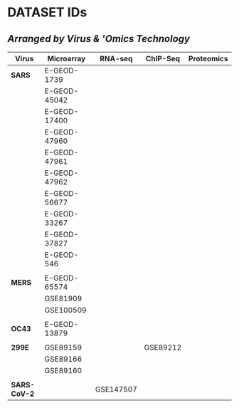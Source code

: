 

# DATASET IDs
## *Arranged by Virus & 'Omics Technology*

|Virus| Microarray |RNA-seq|ChIP-Seq|Proteomics|
|-----|------------|-------|--------|----------|
|**SARS** |E-GEOD-1739 |       |        |          |
|     |E-GEOD-45042|       |        |          |
|     |E-GEOD-17400|       |        |          |
|     |E-GEOD-47960|       |        |          |
|     |E-GEOD-47961|       |        |          |
|     |E-GEOD-47962|       |        |          |
|     |E-GEOD-56677|       |        |          |
|     |E-GEOD-33267|       |        |          |
|     |E-GEOD-37827|       |        |          |
|     |E-GEOD-546  |       |        |          |
|     |            |       |        |          |
|**MERS** |E-GEOD-65574|       |        |          |
|     |GSE81909    |       |        |          |
|     |GSE100509   |       |        |          |
|     |            |       |        |          |
|**OC43** |E-GEOD-13879|       |        |          |
|     |            |       |        |          |
|**299E** |GSE89159    |       |GSE89212|          |
|     |GSE89166    |       |        |          |
|     |GSE89160    |       |        |          |
|     |            |       |        |          |
|**SARS-CoV-2**|          |GSE147507|        |          |
